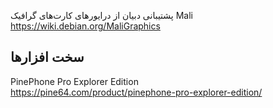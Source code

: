 
پشتیبانی دبیان از درایورهای کارت‌های گرافیک Mali  
https://wiki.debian.org/MaliGraphics


## سخت افزارها    
PinePhone Pro Explorer Edition  
https://pine64.com/product/pinephone-pro-explorer-edition/  
